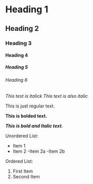 # Heading 1
## Heading 2
### Heading 3
#### Heading 4
##### Heading 5
###### Heading 6

*This test is italick*
_This text is also italic_

This is just regular text.

**This is bolded text.**

***This is bold and Italic text.***

Unordered List:
- Item 1
- Item 2
    -Item 2a
    -Item 2b

Ordered List: 
1. First Item
2. Second Item